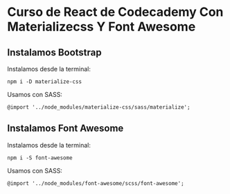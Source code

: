 # Curso de React de Codecademy Con Materializecss Y Font Awesome

## Instalamos Bootstrap
Instalamos desde la terminal:

    npm i -D materialize-css

Usamos con SASS:

    @import '../node_modules/materialize-css/sass/materialize';

## Instalamos Font Awesome
Instalamos desde la terminal:

    npm i -S font-awesome

Usamos con SASS:

    @import '../node_modules/font-awesome/scss/font-awesome';